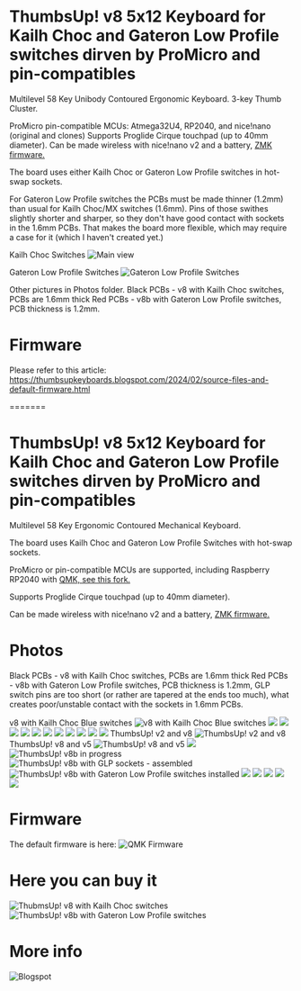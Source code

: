 # ThumbsUp! v8 5x12 Keyboard for Kailh Choc and Gateron Low Profile switches dirven by ProMicro and pin-compatibles

Multilevel 58 Key Unibody Contoured Ergonomic Keyboard.
3-key Thumb Cluster.

ProMicro pin-compatible MCUs: Atmega32U4, RP2040, and nice!nano (original and clones)
Supports Proglide Cirque touchpad (up to 40mm diameter).
Can be made wireless with nice!nano v2 and a battery, [ZMK firmware.](https://github.com/ak66666/zmk-config/tree/master)

The board uses either Kailh Choc or Gateron Low Profile switches in hot-swap sockets.

For Gateron Low Profile switches the PCBs must be made thinner (1.2mm) than usual for Kailh Choc/MX switches (1.6mm).
Pins of those swithes slightly shorter and sharper, so they don't have good contact with sockets in the 1.6mm PCBs.
That makes the board more flexible, which may require a case for it (which I haven't created yet.)

Kailh Choc Switches
![Main view](https://github.com/ak66666/ThumbsUpV8_5x12KailhChocProMicro/blob/main/Photos/IMG_20231018_223225328_HDR.jpg)

Gateron Low Profile Switches
![Gateron Low Profile Switches](https://github.com/ak66666/ThumbsUpV8_5x12KailhChocProMicro/blob/main/Photos/IMG_20231113_210631583.jpg)

Other pictures in Photos folder.
Black PCBs - v8 with Kailh Choc switches, PCBs are 1.6mm thick
Red PCBs - v8b with Gateron Low Profile switches, PCB thickness is 1.2mm.

# Firmware

Please refer to this article:
https://thumbsupkeyboards.blogspot.com/2024/02/source-files-and-default-firmware.html



=======
# ThumbsUp! v8 5x12 Keyboard for Kailh Choc and Gateron Low Profile switches dirven by ProMicro and pin-compatibles

Multilevel 58 Key Ergonomic Contoured Mechanical Keyboard.

The board uses Kailh Choc and Gateron Low Profile Switches with hot-swap sockets.

ProMicro or pin-compatible MCUs are supported, including Raspberry RP2040 with [QMK, see this fork.](https://github.com/ak66666/qmk_firmware/tree/thumbsup_20240523/keyboards/thumbsup)

Supports Proglide Cirque touchpad (up to 40mm diameter).

Can be made wireless with nice!nano v2 and a battery, [ZMK firmware.](https://github.com/ak66666/zmk-config/tree/master)


# Photos

Black PCBs - v8 with Kailh Choc switches, PCBs are 1.6mm thick
Red PCBs - v8b with Gateron Low Profile switches, PCB thickness is 1.2mm, GLP switch pins are too short (or rather are tapered at the ends too much), what creates poor/unstable contact with the sockets in 1.6mm PCBs.

v8 with Kailh Choc Blue switches
![v8 with Kailh Choc Blue switches](https://github.com/ak66666/ThumbsUpV8_5x12KailhChocProMicro/blob/main/Photos/v8__20231018_221425170.jpg)
![](https://github.com/ak66666/ThumbsUpV8_5x12KailhChocProMicro/blob/main/Photos/v8__20231018_221432583_HDR.jpg)
![](https://github.com/ak66666/ThumbsUpV8_5x12KailhChocProMicro/blob/main/Photos/v8__20231018_221436578_HDR.jpg)
![](https://github.com/ak66666/ThumbsUpV8_5x12KailhChocProMicro/blob/main/Photos/v8__20231018_221446766_HDR.jpg)
![](https://github.com/ak66666/ThumbsUpV8_5x12KailhChocProMicro/blob/main/Photos/v8__20231018_221511595_HDR.jpg)
![](https://github.com/ak66666/ThumbsUpV8_5x12KailhChocProMicro/blob/main/Photos/v8__20231018_221523333_HDR.jpg)
![](https://github.com/ak66666/ThumbsUpV8_5x12KailhChocProMicro/blob/main/Photos/v8__20231018_221538198.jpg)
![](https://github.com/ak66666/ThumbsUpV8_5x12KailhChocProMicro/blob/main/Photos/v8__20231018_223225328_HDR.jpg)
![](https://github.com/ak66666/ThumbsUpV8_5x12KailhChocProMicro/blob/main/Photos/v8__20231018_223234758_HDR.jpg)
![](https://github.com/ak66666/ThumbsUpV8_5x12KailhChocProMicro/blob/main/Photos/v8__20231018_223240276_HDR.jpg)
![](https://github.com/ak66666/ThumbsUpV8_5x12KailhChocProMicro/blob/main/Photos/v8__20231018_223259794_HDR.jpg)
![](https://github.com/ak66666/ThumbsUpV8_5x12KailhChocProMicro/blob/main/Photos/v8__20231018_223320200.jpg)
ThumbsUp! v2 and v8
![ThumbsUp! v2 and v8](https://github.com/ak66666/ThumbsUpV8_5x12KailhChocProMicro/blob/main/Photos/v8__20231018_223715378.jpg)
ThumbsUp! v8 and v5
![ThumbsUp! v8 and v5](https://github.com/ak66666/ThumbsUpV8_5x12KailhChocProMicro/blob/main/Photos/v8__20231018_223804863.jpg)
![](https://github.com/ak66666/ThumbsUpV8_5x12KailhChocProMicro/blob/main/Photos/v8__20231018_223839958_HDR.jpg)
![ThumbsUp! v8b in progress](https://github.com/ak66666/ThumbsUpV8_5x12KailhChocProMicro/blob/main/Photos/v8b_20231113_205455661.jpg)
![ThumbsUp! v8b with GLP sockets - assembled](https://github.com/ak66666/ThumbsUpV8_5x12KailhChocProMicro/blob/main/Photos/v8b_20231113_205506177.jpg)
![ThumbsUp! v8b with Gateron Low Profile switches installed](https://github.com/ak66666/ThumbsUpV8_5x12KailhChocProMicro/blob/main/Photos/v8b_20231113_210626383_HDR.jpg)
![](https://github.com/ak66666/ThumbsUpV8_5x12KailhChocProMicro/blob/main/Photos/v8b_20231113_210631583.jpg)
![](https://github.com/ak66666/ThumbsUpV8_5x12KailhChocProMicro/blob/main/Photos/v8b_20231113_212847543.jpg)
![](https://github.com/ak66666/ThumbsUpV8_5x12KailhChocProMicro/blob/main/Photos/v8b_20231113_212904474_HDR.jpg)
![](https://github.com/ak66666/ThumbsUpV8_5x12KailhChocProMicro/blob/main/Photos/v8b_20231113_212942694.jpg)
![](https://github.com/ak66666/ThumbsUpV8_5x12KailhChocProMicro/blob/main/Photos/v8b_20231113_212951513.jpg)


# Firmware
The default firmware is here:
![QMK Firmware](https://github.com/ak66666/qmk_firmware/tree/thumbsup_20240523/keyboards/thumbsup)

# Here you can buy it
![ThubmsUp! v8 with Kailh Choc switches](https://www.etsy.com/ca/listing/1592317099/thumbsup-v8-ergonomic-unibody-mechanical)
![ThumbsUp! v8b with Gateron Low Profile switches](https://www.etsy.com/ca/listing/1596227054/thumbsup-v8b-ergonomic-unibody)

# More info
![Blogspot](https://thumbsupkeyboards.blogspot.com)
